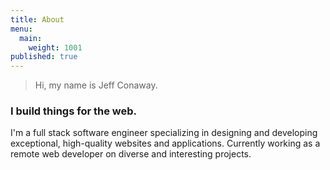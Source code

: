 ```yaml
---
title: About
menu:
  main:
    weight: 1001
published: true
---
```

> Hi, my name is Jeff Conaway.

### I build things for the web.

I'm a full stack software engineer specializing in designing and developing exceptional, high-quality websites and applications. Currently working as a remote web developer on diverse and interesting projects.
